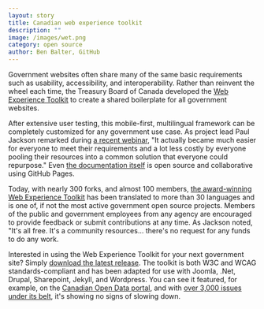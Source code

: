 ```yaml
---
layout: story
title: Canadian web experience toolkit
description: ""
image: /images/wet.png
category: open source
author: Ben Balter, GitHub
---
```


Government websites often share many of the same basic requirements such as usability, accessibility, and interoperability. Rather than reinvent the wheel each time, the Treasury Board of Canada developed the [Web Experience Toolkit](http://github.com/wet-boew/wet-boew) to create a shared boilerplate for all government websites.

After extensive user testing, this mobile-first, multilingual framework can be completely customized for any government use case. As project lead Paul Jackson remarked during [a recent webinar](http://www.howto.gov/training/classes/canada-web-experience-toolkit), "It actually became much easier for everyone to meet their requirements and a lot less costly by everyone pooling their resources into a common solution that everyone could repurpose." Even [the documentation itself](http://wet-boew.github.io/wet-boew/index-en.html) is open source and collaborative using GitHub Pages.

Today, with nearly 300 forks, and almost 100 members, [the award-winning Web Experience Toolkit](https://github.com/wet-boew/wet-boew) has been translated to more than 30 languages and is one of, if not the most active government open source projects. Members of the public and government employees from any agency are encouraged to provide feedback or submit contributions at any time. As Jackson noted, "It's all free. It's a community resources... there's no request for any funds to do any work.

Interested in using the Web Experience Toolkit for your next government site? Simply [download the latest release](https://github.com/wet-boew/wet-boew/wiki/Downloads). The toolkit is both W3C and WCAG standards-compliant and has been adapted for use with Joomla, .Net, Drupal, Sharepoint, Jekyll, and Wordpress. You can see it featured, for example, on the [Canadian Open Data portal](http://www.data.gc.ca/eng), and with [over 3,000 issues under its belt](https://github.com/wet-boew/wet-boew/issues?state=open), it's showing no signs of slowing down.
